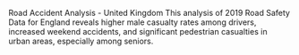 Road Accident Analysis - United Kingdom
This analysis of 2019 Road Safety Data for England reveals higher male casualty rates among drivers, increased weekend accidents, and significant pedestrian casualties in urban areas, especially among seniors.
